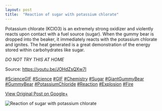 ```yaml
---
layout: post
title:  "Reaction of sugar with potassium chlorate"
---
```


Potassium chlorate (KClO3) is an extremely strong oxidizer and violently
reacts upon contact with a fuel source (sugar). When the gummy bear is dropped
into the beaker, it immediately reacts with the potassium chlorate and
ignites. The heat generated is a great demonstration of the energy stored
within carbohydrates like sugar.  
  
_DO NOT TRY THIS AT HOME_  
  
Source: <https://youtu.be/JOHdZsQXw7I>  
  
[#ScienceGIF](https://plus.google.com/s/%23ScienceGIF/posts)
[#Science](https://plus.google.com/s/%23Science/posts)
[#GIF](https://plus.google.com/s/%23GIF/posts)
[#Chemistry](https://plus.google.com/s/%23Chemistry/posts)
[#Sugar](https://plus.google.com/s/%23Sugar/posts)
[#GiantGummyBear](https://plus.google.com/s/%23GiantGummyBear/posts)
[#GummyBear](https://plus.google.com/s/%23GummyBear/posts)
[#PotassiumChloride](https://plus.google.com/s/%23PotassiumChloride/posts)
[#Reaction](https://plus.google.com/s/%23Reaction/posts)
[#Explosion](https://plus.google.com/s/%23Explosion/posts)
[#Fire](https://plus.google.com/s/%23Fire/posts)

[View Original Post on Google+](https://plus.google.com/+ColinSullender/posts/j2iF58kF6G1)

![Reaction of sugar with potassium chlorate](/assets/img/2015-07-06-Reaction-of-sugar-with-potassium-chlorate.gif)
